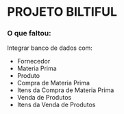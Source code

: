 # PROJETO BILTIFUL

<h3> O que faltou: </h3>
Integrar banco de dados com:<br>
<ul>
   <li>Fornecedor</li>
   <li>Materia Prima</li>
   <li>Produto</li>
   <li>Compra de Materia Prima</li>
   <li>Itens da Compra de Materia Prima</li>
   <li>Venda de Produtos</li>
   <li>Itens da Venda de Produtos</li>
</ul> 
